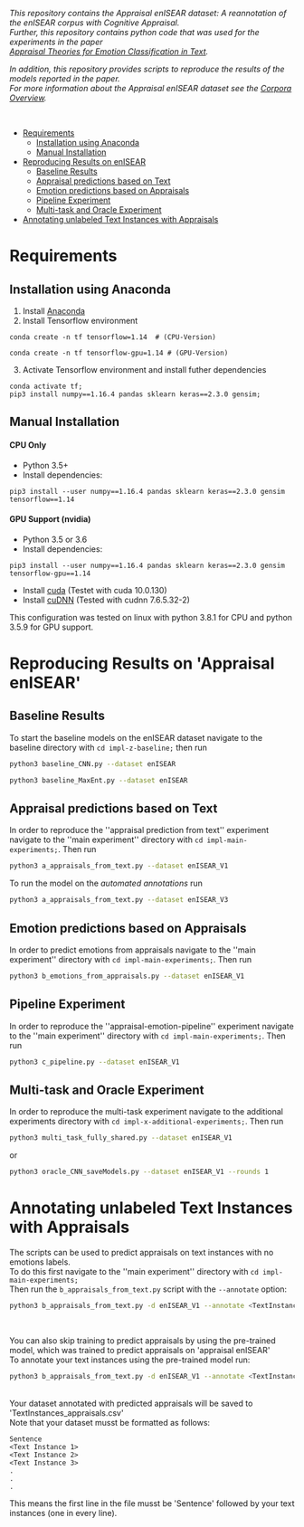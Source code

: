 *This repository contains the Appraisal enISEAR dataset: A reannotation of the enISEAR corpus with Cognitive Appraisal.*  
*Further, this repository contains python code that was used for the experiments in the paper*  
*[Appraisal Theories for Emotion Classification in Text](https://arxiv.org/abs/2003.14155).*  

*In addition, this repository provides scripts to reproduce the results of the models reported in the paper.*  
*For more information about the Appraisal enISEAR dataset see the [Corpora Overview](corpora).*

<br>

- [Requirements](#requirements)
  * [Installation using Anaconda](#installation-using-anaconda)
  * [Manual Installation](#manual-installation)
- [Reproducing Results on enISEAR](#reproducing-results-on-enisear)
  * [Baseline Results](#baseline-results)
  * [Appraisal predictions based on Text](#appraisal-predictions-based-on-text)
  * [Emotion predictions based on Appraisals](#emotion-predictions-based-on-appraisals)
  * [Pipeline Experiment](#pipeline-experiment)
  * [Multi-task and Oracle Experiment](#multi-task-and-oracle-experiment)
- [Annotating unlabeled Text Instances with Appraisals](#annotating-unlabeled-text-instances-with-appraisals)

# Requirements

## Installation using Anaconda
1. Install [Anaconda](https://docs.anaconda.com/anaconda/install/)
2. Install Tensorflow environment

  ```
  conda create -n tf tensorflow=1.14  # (CPU-Version)
  ```

  ```
  conda create -n tf tensorflow-gpu=1.14 # (GPU-Version)
  ```

3. Activate Tensorflow environment and install futher dependencies

  ```
  conda activate tf;
  pip3 install numpy==1.16.4 pandas sklearn keras==2.3.0 gensim;
  ```

## Manual Installation

#### CPU Only
* Python 3.5+
* Install dependencies:
```
pip3 install --user numpy==1.16.4 pandas sklearn keras==2.3.0 gensim tensorflow==1.14
```

#### GPU Support (nvidia)
* Python 3.5 or 3.6
* Install dependencies:
```
pip3 install --user numpy==1.16.4 pandas sklearn keras==2.3.0 gensim tensorflow-gpu==1.14
```

* Install [cuda](https://developer.nvidia.com/cuda-downloads 'https://developer.nvidia.com/cuda-downloads') (Testet with cuda 10.0.130)
* Install [cuDNN](https://developer.nvidia.com/cudnn 'https://developer.nvidia.com/cudnn') (Tested with cudnn 7.6.5.32-2)

This configuration was tested on linux with python 3.8.1 for CPU and python 3.5.9 for GPU support.


# Reproducing Results on 'Appraisal enISEAR'

## Baseline Results
To start the baseline models on the enISEAR dataset navigate to the baseline directory with `cd impl-z-baseline;` then run
```bash
python3 baseline_CNN.py --dataset enISEAR
```
```bash
python3 baseline_MaxEnt.py --dataset enISEAR
```

## Appraisal predictions based on Text
In order to reproduce the ''appraisal prediction from text'' experiment navigate to the ''main experiment'' directory with `cd impl-main-experiments;`. Then run
```bash
python3 a_appraisals_from_text.py --dataset enISEAR_V1
```

To run the model on the *automated annotations* run
```bash
python3 a_appraisals_from_text.py --dataset enISEAR_V3
```

## Emotion predictions based on Appraisals
In order to predict emotions from appraisals navigate to the ''main experiment'' directory with `cd impl-main-experiments;`. Then run
```bash
python3 b_emotions_from_appraisals.py --dataset enISEAR_V1
```

## Pipeline Experiment
In order to reproduce the ''appraisal-emotion-pipeline'' experiment navigate to the ''main experiment'' directory with `cd impl-main-experiments;`. Then run
```bash
python3 c_pipeline.py --dataset enISEAR_V1
```

## Multi-task and Oracle Experiment
In order to reproduce the multi-task experiment navigate to the additional experiments directory with `cd impl-x-additional-experiments;`. Then run
```bash
python3 multi_task_fully_shared.py --dataset enISEAR_V1
```
or
```bash
python3 oracle_CNN_saveModels.py --dataset enISEAR_V1 --rounds 1
```

# Annotating unlabeled Text Instances with Appraisals
The scripts can be used to predict appraisals on text instances with no emotions labels.  
To do this first navigate to the ''main experiment'' directory with `cd impl-main-experiments;`  
Then run the `b_appraisals_from_text.py` script with the `--annotate` option:

```bash
python3 b_appraisals_from_text.py -d enISEAR_V1 --annotate <TextInstances>.csv
```

<br>

You can also skip training to predict appraisals by using the pre-trained model, which was
trained to predict appraisals on 'appraisal enISEAR'  
To annotate your text instances using the pre-trained model run:

```bash
python3 b_appraisals_from_text.py -d enISEAR_V1 --annotate <TextInstances>.csv --loadmodel ../pre-trained/enISEAR_V1_appraisal_predictor.h5
```

<br>
Your dataset annotated with predicted appraisals will be saved to 'TextInstances_appraisals.csv'  
<br>
Note that your dataset musst be formatted as follows:

```
Sentence
<Text Instance 1>
<Text Instance 2>
<Text Instance 3>
.
.
.
```
This means the first line in the file musst be 'Sentence' followed by your text instances (one in every line).
